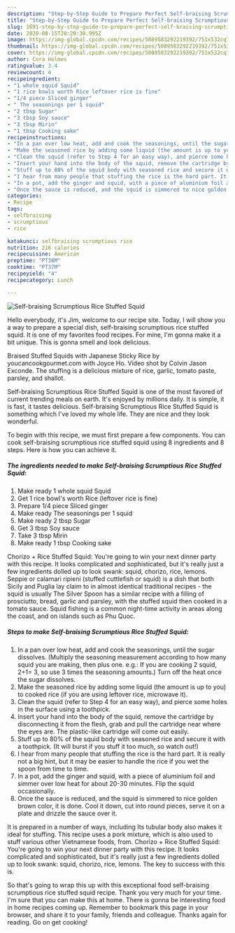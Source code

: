 ```yaml
---
description: "Step-by-Step Guide to Prepare Perfect Self-braising Scrumptious Rice Stuffed Squid"
title: "Step-by-Step Guide to Prepare Perfect Self-braising Scrumptious Rice Stuffed Squid"
slug: 1691-step-by-step-guide-to-prepare-perfect-self-braising-scrumptious-rice-stuffed-squid
date: 2020-08-15T20:20:30.995Z
image: https://img-global.cpcdn.com/recipes/5089583292219392/751x532cq70/self-braising-scrumptious-rice-stuffed-squid-recipe-main-photo.jpg
thumbnail: https://img-global.cpcdn.com/recipes/5089583292219392/751x532cq70/self-braising-scrumptious-rice-stuffed-squid-recipe-main-photo.jpg
cover: https://img-global.cpcdn.com/recipes/5089583292219392/751x532cq70/self-braising-scrumptious-rice-stuffed-squid-recipe-main-photo.jpg
author: Cora Holmes
ratingvalue: 3.4
reviewcount: 4
recipeingredient:
- "1 whole squid Squid"
- "1 rice bowls worth Rice leftover rice is fine"
- "1/4 piece Sliced ginger"
- " The seasonings per 1 squid"
- "2 tbsp Sugar"
- "3 tbsp Soy sauce"
- "3 tbsp Mirin"
- "1 tbsp Cooking sake"
recipeinstructions:
- "In a pan over low heat, add and cook the seasonings, until the sugar dissolves.  (Multiply the seasoning measurement according to how many squid you are making, then plus one. e.g.: If you are cooking 2 squid, 2+1= 3, so use 3 times the seasoning amounts.) Turn off the heat once the sugar dissolves."
- "Make the seasoned rice by adding some liquid (the amount is up to you) to cooked rice (if you are using leftover rice, microwave it)."
- "Clean the squid (refer to Step 4 for an easy way), and pierce some holes in the surface using a toothpick."
- "Insert your hand into the body of the squid, remove the cartridge by disconnecting it from the flesh, grab and pull the cartridge near where the eyes are. The plastic-like cartridge will come out easily."
- "Stuff up to 80% of the squid body with seasoned rice and secure it with a toothpick. (It will burst if you stuff it too much, so watch out!)"
- "I hear from many people that stuffing the rice is the hard part. It is really not a big hint, but it may be easier to handle the rice if you wet the spoon from time to time."
- "In a pot, add the ginger and squid, with a piece of aluminium foil and simmer over low heat for about 20-30 minutes. Flip the squid occasionally."
- "Once the sauce is reduced, and the squid is simmered to nice golden brown color, it is done.  Cool it down, cut into round pieces, serve it on a plate and drizzle the sauce over it."
categories:
- Recipe
tags:
- selfbraising
- scrumptious
- rice

katakunci: selfbraising scrumptious rice 
nutrition: 216 calories
recipecuisine: American
preptime: "PT36M"
cooktime: "PT37M"
recipeyield: "4"
recipecategory: Lunch

---
```



![Self-braising Scrumptious Rice Stuffed Squid](https://img-global.cpcdn.com/recipes/5089583292219392/751x532cq70/self-braising-scrumptious-rice-stuffed-squid-recipe-main-photo.jpg)

Hello everybody, it's Jim, welcome to our recipe site. Today, I will show you a way to prepare a special dish, self-braising scrumptious rice stuffed squid. It is one of my favorites food recipes. For mine, I'm gonna make it a bit unique. This is gonna smell and look delicious.

Braised Stuffed Squids with Japanese Sticky Rice by youcancookgourmet.com with Joyce Ho. Video shot by Colvin Jason Exconde. The stuffing is a delicious mixture of rice, garlic, tomato paste, parsley, and shallot.

Self-braising Scrumptious Rice Stuffed Squid is one of the most favored of current trending meals on earth. It's enjoyed by millions daily. It is simple, it is fast, it tastes delicious. Self-braising Scrumptious Rice Stuffed Squid is something which I've loved my whole life. They are nice and they look wonderful.


To begin with this recipe, we must first prepare a few components. You can cook self-braising scrumptious rice stuffed squid using 8 ingredients and 8 steps. Here is how you can achieve it.

<!--inarticleads1-->

##### The ingredients needed to make Self-braising Scrumptious Rice Stuffed Squid:

1. Make ready 1 whole squid Squid
1. Get 1 rice bowl&#39;s worth Rice (leftover rice is fine)
1. Prepare 1/4 piece Sliced ginger
1. Make ready  The seasonings per 1 squid
1. Make ready 2 tbsp Sugar
1. Get 3 tbsp Soy sauce
1. Take 3 tbsp Mirin
1. Make ready 1 tbsp Cooking sake


Chorizo + Rice Stuffed Squid: You&#39;re going to win your next dinner party with this recipe. It looks complicated and sophisticated, but it&#39;s really just a few ingredients dolled up to look swank: squid, chorizo, rice, lemons. Seppie or calamari ripieni (stuffed cuttlefish or squid) is a dish that both Sicily and Puglia lay claim to in almost identical traditional recipes - the squid is usually The Silver Spoon has a similar recipe with a filling of prosciutto, bread, garlic and parsley, with the stuffed squid then cooked in a tomato sauce. Squid fishing is a common night-time activity in areas along the coast, and on islands such as Phu Quoc. 

<!--inarticleads2-->

##### Steps to make Self-braising Scrumptious Rice Stuffed Squid:

1. In a pan over low heat, add and cook the seasonings, until the sugar dissolves.  (Multiply the seasoning measurement according to how many squid you are making, then plus one. e.g.: If you are cooking 2 squid, 2+1= 3, so use 3 times the seasoning amounts.) Turn off the heat once the sugar dissolves.
1. Make the seasoned rice by adding some liquid (the amount is up to you) to cooked rice (if you are using leftover rice, microwave it).
1. Clean the squid (refer to Step 4 for an easy way), and pierce some holes in the surface using a toothpick.
1. Insert your hand into the body of the squid, remove the cartridge by disconnecting it from the flesh, grab and pull the cartridge near where the eyes are. The plastic-like cartridge will come out easily.
1. Stuff up to 80% of the squid body with seasoned rice and secure it with a toothpick. (It will burst if you stuff it too much, so watch out!)
1. I hear from many people that stuffing the rice is the hard part. It is really not a big hint, but it may be easier to handle the rice if you wet the spoon from time to time.
1. In a pot, add the ginger and squid, with a piece of aluminium foil and simmer over low heat for about 20-30 minutes. Flip the squid occasionally.
1. Once the sauce is reduced, and the squid is simmered to nice golden brown color, it is done.  Cool it down, cut into round pieces, serve it on a plate and drizzle the sauce over it.


It is prepared in a number of ways, including Its tubular body also makes it ideal for stuffing. This recipe uses a pork mixture, which is also used to stuff various other Vietnamese foods, from. Chorizo + Rice Stuffed Squid: You&#39;re going to win your next dinner party with this recipe. It looks complicated and sophisticated, but it&#39;s really just a few ingredients dolled up to look swank: squid, chorizo, rice, lemons. The key to success with this is. 

So that's going to wrap this up with this exceptional food self-braising scrumptious rice stuffed squid recipe. Thank you very much for your time. I'm sure that you can make this at home. There is gonna be interesting food in home recipes coming up. Remember to bookmark this page in your browser, and share it to your family, friends and colleague. Thanks again for reading. Go on get cooking!
